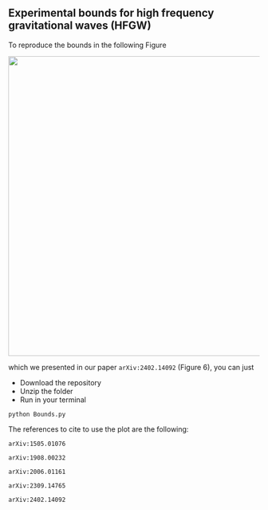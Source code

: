 ## Experimental bounds for high frequency gravitational waves (HFGW) ##

To reproduce the bounds in the following Figure

<img src="https://github.com/user-attachments/assets/d3e42f59-827e-42c9-b4a2-da183a763ab7" width="600"/>

which we presented in our paper `arXiv:2402.14092` (Figure 6), you can just

* Download the repository
* Unzip the folder
* Run in your terminal
```
python Bounds.py
```

The references to cite to use the plot are the following:

`arXiv:1505.01076`

`arXiv:1908.00232`

`arXiv:2006.01161`

`arXiv:2309.14765`

`arXiv:2402.14092`
